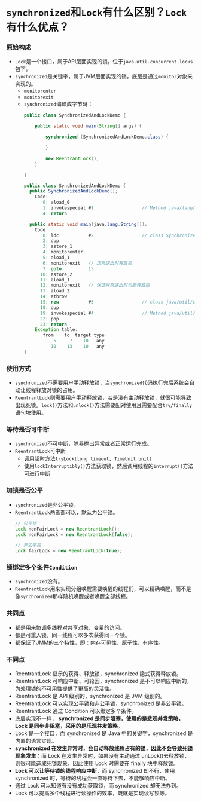 # `synchronized`和`Lock`有什么区别？`Lock`有什么优点？

### 原始构成
* `Lock`是一个接口，属于API层面实现的锁，位于`java.util.concurrent.locks`包下。
* `synchronized`是关键字，属于JVM层面实现的锁，底层是通过`monitor`对象来实现的。
  * `monitorenter`
  * `monitorexit`
  * `synchronized`编译成字节码：
    ```java
    public class SynchronizedAndLockDemo {

        public static void main(String[] args) {

            synchronized (SynchronizedAndLockDemo.class) {

            }

            new ReentrantLock();
        }

    }
    ```
    ```java
    public class SynchronizedAndLockDemo {
      public SynchronizedAndLockDemo();
        Code:
           0: aload_0
           1: invokespecial #1                  // Method java/lang/Object."<init>":()V
           4: return

      public static void main(java.lang.String[]);
        Code:
           0: ldc           #2                  // class SynchronizedAndLockDemo
           2: dup
           3: astore_1
           4: monitorenter
           5: aload_1
           6: monitorexit   // 正常退出时释放锁
           7: goto          15
          10: astore_2
          11: aload_1
          12: monitorexit   // 保证异常退出时也能释放锁
          13: aload_2
          14: athrow
          15: new           #3                  // class java/util/concurrent/locks/ReentrantLock
          18: dup
          19: invokespecial #4                  // Method java/util/concurrent/locks/ReentrantLock."<init>":()V
          22: pop
          23: return
        Exception table:
           from    to  target type
               5     7    10   any
              10    13    10   any
    }
    ```

### 使用方式
* `synchronized`不需要用户手动释放锁，当`synchronized`代码执行完后系统会自动让线程释放对锁的占用。
* `ReentrantLock`则需要用户手动释放锁，若是没有主动释放锁，就很可能导致出现死锁。`lock()`方法和`unlock()`方法需要配对使用且需要配合`try/finally`语句块使用。

### 等待是否可中断
* `synchronized`不可中断，除非抛出异常或者正常运行完成。
* `ReentrantLock`可中断
  * 调用超时方法`tryLock(long timeout, TimeUnit unit)`
  * 使用`lockInterruptibly()`方法获取锁，然后调用线程的`interrupt()`方法可进行中断

### 加锁是否公平
* `synchronized`是非公平锁。
* `ReentrantLock`两者都可以，默认为公平锁。
  ```java
  // 公平锁
  Lock nonFairLock = new ReentrantLock();
  Lock nonFairLock = new ReentrantLock(false);

  // 非公平锁
  Lock fairLock = new ReentrantLock(true);
  ```

### 锁绑定多个条件`Condition`
* `synchronized`没有。
* `ReentrantLock`用来实现分组唤醒需要唤醒的线程们，可以精确唤醒，而不是像`synchronized`那样随机唤醒或者唤醒全部线程。

### 共同点
* 都是用来协调多线程对共享对象、变量的访问。
* 都是可重入锁，同一线程可以多次获得同一个锁。
* 都保证了JMM的三个特性，即：内存可见性、原子性、有序性。

### 不同点
* ReentrantLock 显示的获得、释放锁，synchronized 隐式获得释放锁。
* ReentrantLock 可响应中断、可轮回，synchronized 是不可以响应中断的，为处理锁的不可用性提供了更高的灵活性。
* ReentrantLock 是 API 级别的，synchronized 是 JVM 级别的。
* ReentrantLock 可以实现公平锁和非公平锁，synchronized 是非公平锁。
* ReentrantLock 通过 Condition 可以绑定多个条件。
* 底层实现不一样， **synchronized 是同步阻塞，使用的是悲观并发策略，Lock 是同步非阻塞，采用的是乐观并发策略**。
* Lock 是一个接口，而 synchronized 是 Java 中的关键字，synchronized 是内置的语言实现。
* **synchronized 在发生异常时，会自动释放线程占有的锁，因此不会导致死锁现象发生**；而 Lock 在发生异常时，如果没有主动通过 unLock()去释放锁，则很可能造成死锁现象，因此使用 Lock 时需要在 finally 块中释放锁。
* **Lock 可以让等待锁的线程响应中断**，而 synchronized 却不行，使用 synchronized 时，等待的线程会一直等待下去，不能够响应中断。
* 通过 Lock 可以知道有没有成功获取锁，而 synchronized 却无法办到。
* Lock 可以提高多个线程进行读操作的效率，既就是实现读写锁等。
